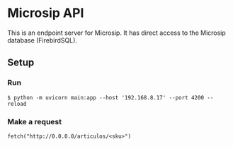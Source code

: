 # Microsip API
This is an endpoint server for Microsip. It has direct access to the Microsip database (FirebirdSQL).

## Setup
### Run
```
$ python -m uvicorn main:app --host '192.168.8.17' --port 4200 --reload
```
### Make a request
```
fetch("http://0.0.0.0/articulos/<sku>")
```
